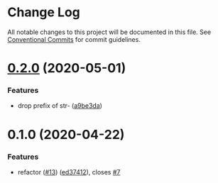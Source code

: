 # Change Log

All notable changes to this project will be documented in this file.
See [Conventional Commits](https://conventionalcommits.org) for commit guidelines.

# [0.2.0](https://github.com/the-holocron/astromech/compare/@theholocron/scss-functions@0.1.0...@theholocron/scss-functions@0.2.0) (2020-05-01)


### Features

* drop prefix of str- ([a9be3da](https://github.com/the-holocron/astromech/commit/a9be3dad993bb8c233324e842febf1de26f58cc7))





# 0.1.0 (2020-04-22)


### Features

* refactor ([#13](https://github.com/the-holocron/astromech/issues/13)) ([ed37412](https://github.com/the-holocron/astromech/commit/ed3741236e7007f9d03b7420828af5a368a7bfbb)), closes [#7](https://github.com/the-holocron/astromech/issues/7)
